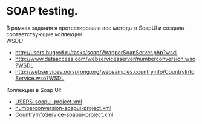 # SOAP testing.

В рамках задания я протестировала все методы в SoapUI и создала соответствующие коллекции.  
WSDL:
* http://users.bugred.ru/tasks/soap/WrapperSoapServer.php?wsdl
* http://www.dataaccess.com/webservicesserver/numberconversion.wso?WSDL
* http://webservices.oorsprong.org/websamples.countryinfo/CountryInfoService.wso?WSDL 
  
Коллекции в Soap UI:  
+ [ USERS-soapui-project.xml ](  )  
+ [ numberconversion-soapui-project.xml ]( https://drive.google.com/drive/u/0/my-drive )  
+ [ CountryInfoService-soapui-project.xml ](  )
